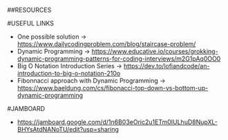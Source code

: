 ##RESOURCES

#USEFUL LINKS 

* One possible solution -> https://www.dailycodingproblem.com/blog/staircase-problem/
* Dynamic Programming -> https://www.educative.io/courses/grokking-dynamic-programming-patterns-for-coding-interviews/m2G1pAq0OO0
* Big O Notation Introduction Series -> https://dev.to/lofiandcode/an-introduction-to-big-o-notation-210o
* Fibonnacci approach with Dynamic Programming -> https://www.baeldung.com/cs/fibonacci-top-down-vs-bottom-up-dynamic-programming

#JAMBOARD

* https://jamboard.google.com/d/1n6B03eOric2u1ETm0IULhuD8NupXL-BHYsAtdNANoTU/edit?usp=sharing